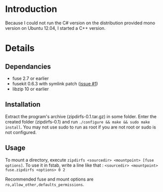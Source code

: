 # Introduction #

Because I could not run the C# version on the distribution provided mono version on Ubuntu 12.04, I started a C++ version.

# Details #

## Dependancies ##

  * fuse 2.7 or earlier
  * fusekit 0.6.3 with symlink patch ([issue #1](https://code.google.com/p/zipdirfs/issues/detail?id=#1))
  * libzip 10 or earlier

## Installation ##

Extract the program's archive (zipdirfs-0.1.tar.gz) in some folder. Enter the created folder (zipdirfs-0.1) and run `./configure && make && sudo make install`. You may not use sudo to run as root if you are not root or sudo is not configured.

## Usage ##

To mount a directory, execute `zipdirfs <sourcedir> <mountpoint> [fuse options]`.
To use it in fstab, write a line like that :
`<sourcedir> <mountpoint> fuse.zipdirfs <options> 0 2`

Recommended fuse and mount options are `ro,allow_other,defaults_permissions`.